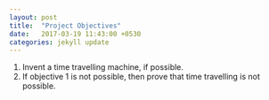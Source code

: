 ```yaml
---
layout: post
title:  "Project Objectives"
date:   2017-03-19 11:43:00 +0530
categories: jekyll update
---
```

1. Invent a time travelling machine, if possible.
2. If objective 1 is not possible, then prove that time travelling is not possible.
